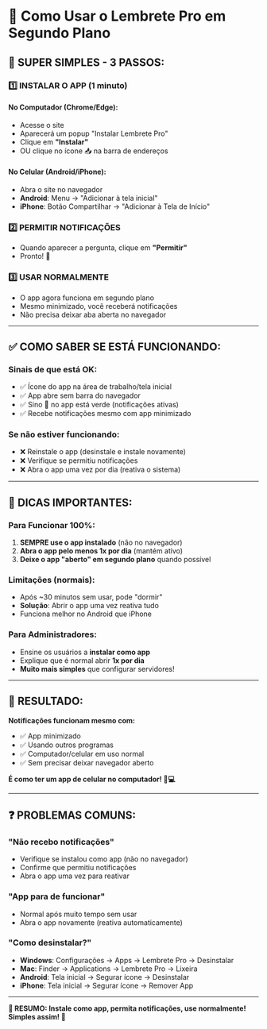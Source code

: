 # 📱 Como Usar o Lembrete Pro em Segundo Plano

## 🎯 SUPER SIMPLES - 3 PASSOS:

### 1️⃣ **INSTALAR O APP** (1 minuto)

#### No Computador (Chrome/Edge):
- Acesse o site
- Aparecerá um popup "Instalar Lembrete Pro" 
- Clique em **"Instalar"**
- OU clique no ícone 📥 na barra de endereços

#### No Celular (Android/iPhone):
- Abra o site no navegador
- **Android**: Menu → "Adicionar à tela inicial"
- **iPhone**: Botão Compartilhar → "Adicionar à Tela de Início"

### 2️⃣ **PERMITIR NOTIFICAÇÕES**
- Quando aparecer a pergunta, clique em **"Permitir"**
- Pronto! 🔔

### 3️⃣ **USAR NORMALMENTE**
- O app agora funciona em segundo plano
- Mesmo minimizado, você receberá notificações
- Não precisa deixar aba aberta no navegador

---

## ✅ COMO SABER SE ESTÁ FUNCIONANDO:

### **Sinais de que está OK:**
- ✅ Ícone do app na área de trabalho/tela inicial
- ✅ App abre sem barra do navegador
- ✅ Sino 🔔 no app está verde (notificações ativas)
- ✅ Recebe notificações mesmo com app minimizado

### **Se não estiver funcionando:**
- ❌ Reinstale o app (desinstale e instale novamente)
- ❌ Verifique se permitiu notificações
- ❌ Abra o app uma vez por dia (reativa o sistema)

---

## 🔧 DICAS IMPORTANTES:

### **Para Funcionar 100%:**
1. **SEMPRE use o app instalado** (não no navegador)
2. **Abra o app pelo menos 1x por dia** (mantém ativo)
3. **Deixe o app "aberto" em segundo plano** quando possível

### **Limitações (normais):**
- Após ~30 minutos sem usar, pode "dormir"
- **Solução**: Abrir o app uma vez reativa tudo
- Funciona melhor no Android que iPhone

### **Para Administradores:**
- Ensine os usuários a **instalar como app**
- Explique que é normal abrir **1x por dia**
- **Muito mais simples** que configurar servidores!

---

## 🎉 RESULTADO:

**Notificações funcionam mesmo com:**
- ✅ App minimizado
- ✅ Usando outros programas
- ✅ Computador/celular em uso normal
- ✅ Sem precisar deixar navegador aberto

**É como ter um app de celular no computador! 📱💻**

---

## ❓ PROBLEMAS COMUNS:

### **"Não recebo notificações"**
- Verifique se instalou como app (não no navegador)
- Confirme que permitiu notificações
- Abra o app uma vez para reativar

### **"App para de funcionar"**
- Normal após muito tempo sem usar
- Abra o app novamente (reativa automaticamente)

### **"Como desinstalar?"**
- **Windows**: Configurações → Apps → Lembrete Pro → Desinstalar
- **Mac**: Finder → Applications → Lembrete Pro → Lixeira
- **Android**: Tela inicial → Segurar ícone → Desinstalar
- **iPhone**: Tela inicial → Segurar ícone → Remover App

---

**🎯 RESUMO: Instale como app, permita notificações, use normalmente! Simples assim! 🚀**